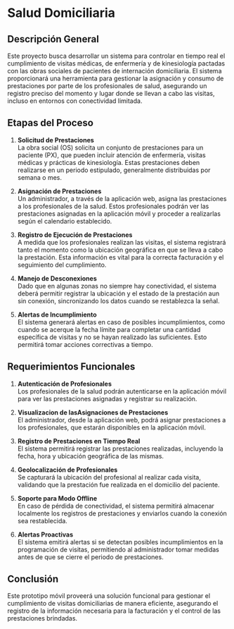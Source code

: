 # Salud Domiciliaria

## Descripción General

Este proyecto busca desarrollar un sistema para controlar en tiempo real el cumplimiento de visitas médicas, de enfermería y de kinesiología pactadas con las obras sociales de pacientes de internación domiciliaria. El sistema proporcionará una herramienta para gestionar la asignación y consumo de prestaciones por parte de los profesionales de salud, asegurando un registro preciso del momento y lugar donde se llevan a cabo las visitas, incluso en entornos con conectividad limitada.

## Etapas del Proceso

1. **Solicitud de Prestaciones**  
   La obra social (OS) solicita un conjunto de prestaciones para un paciente (PX), que pueden incluir atención de enfermería, visitas médicas y prácticas de kinesiología. Estas prestaciones deben realizarse en un periodo estipulado, generalmente distribuidas por semana o mes.

2. **Asignación de Prestaciones**  
   Un administrador, a través de la aplicación web, asigna las prestaciones a los profesionales de la salud. Estos profesionales podrán ver las prestaciones asignadas en la aplicación móvil y proceder a realizarlas según el calendario establecido.

3. **Registro de Ejecución de Prestaciones**  
   A medida que los profesionales realizan las visitas, el sistema registrará tanto el momento como la ubicación geográfica en que se lleva a cabo la prestación. Esta información es vital para la correcta facturación y el seguimiento del cumplimiento.

4. **Manejo de Desconexiones**  
   Dado que en algunas zonas no siempre hay conectividad, el sistema deberá permitir registrar la ubicación y el estado de la prestación aun sin conexión, sincronizando los datos cuando se restablezca la señal.

5. **Alertas de Incumplimiento**  
   El sistema generará alertas en caso de posibles incumplimientos, como cuando se acerque la fecha límite para completar una cantidad específica de visitas y no se hayan realizado las suficientes. Esto permitirá tomar acciones correctivas a tiempo.

## Requerimientos Funcionales

1. **Autenticación de Profesionales**  
   Los profesionales de la salud podrán autenticarse en la aplicación móvil para ver las prestaciones asignadas y registrar su realización.

2. **Visualizacion de lasAsignaciones de Prestaciones**  
   El administrador, desde la aplicación web, podrá asignar prestaciones a los profesionales, que estarán disponibles en la aplicación móvil.

3. **Registro de Prestaciones en Tiempo Real**  
   El sistema permitirá registrar las prestaciones realizadas, incluyendo la fecha, hora y ubicación geográfica de las mismas.

4. **Geolocalización de Profesionales**  
   Se capturará la ubicación del profesional al realizar cada visita, validando que la prestación fue realizada en el domicilio del paciente.

5. **Soporte para Modo Offline**  
   En caso de pérdida de conectividad, el sistema permitirá almacenar localmente los registros de prestaciones y enviarlos cuando la conexión sea restablecida.

6. **Alertas Proactivas**  
   El sistema emitirá alertas si se detectan posibles incumplimientos en la programación de visitas, permitiendo al administrador tomar medidas antes de que se cierre el periodo de prestaciones.

## Conclusión

Este prototipo móvil proveerá una solución funcional para gestionar el cumplimiento de visitas domiciliarias de manera eficiente, asegurando el registro de la información necesaria para la facturación y el control de las prestaciones brindadas.
